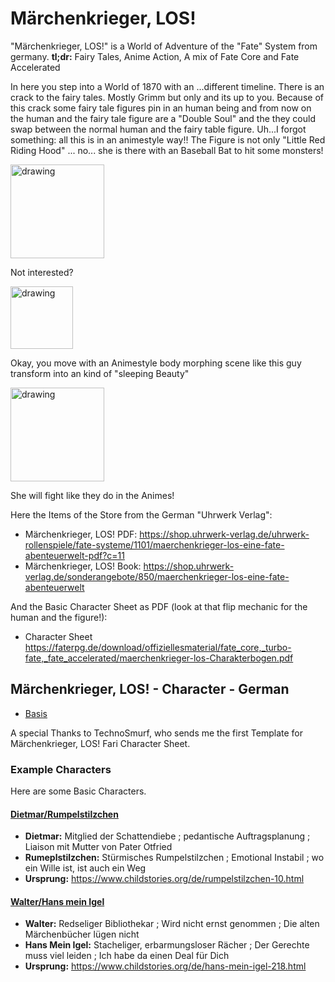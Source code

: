 # Märchenkrieger, LOS!

"Märchenkrieger, LOS!" is a World of Adventure of the "Fate" System from germany.
**tl;dr:** Fairy Tales, Anime Action, A mix of Fate Core and Fate Accelerated

In here you step into a World of 1870 with an ...different timeline.
There is an crack to the fairy tales. Mostly Grimm but only and its up to you.
Because of this crack some fairy tale figures pin in an human being and from now on the human and the fairy tale figure are a "Double Soul" and the they could swap between the normal human and the fairy table figure.
Uh...I forgot something: all this is in an animestyle way!! The Figure is not only "Little Red Riding Hood" ... no... she is there with an Baseball Bat to hit some monsters!

<img src="https://faterpg.de/wp-content/uploads/2019/02/rotk%C3%A4ppchen.jpg" alt="drawing" width="150"/>

Not interested?

<img src="https://faterpg.de/wp-content/uploads/2019/02/cheeb4.jpg" alt="drawing" width="100"/>

Okay, you move with an Animestyle body morphing scene like this guy transform into an kind of "sleeping Beauty"

<img src="https://faterpg.de/wp-content/uploads/2019/02/seite.jpg" alt="drawing" width="150"/>

She will fight like they do in the Animes!

Here the Items of the Store from the German "Uhrwerk Verlag":

- Märchenkrieger, LOS! PDF: <https://shop.uhrwerk-verlag.de/uhrwerk-rollenspiele/fate-systeme/1101/maerchenkrieger-los-eine-fate-abenteuerwelt-pdf?c=11>
- Märchenkrieger, LOS! Book: <https://shop.uhrwerk-verlag.de/sonderangebote/850/maerchenkrieger-los-eine-fate-abenteuerwelt>

And the Basic Character Sheet as PDF (look at that flip mechanic for the human and the figure!):

- Character Sheet <https://faterpg.de/download/offiziellesmaterial/fate_core,_turbo-fate,_fate_accelerated/maerchenkrieger-los-Charakterbogen.pdf>

## Märchenkrieger, LOS! - Character - German

- [Basis](/Characters/fari.Maerchenkrieger.Char.de-DE.Basis.json)

A special Thanks to TechnoSmurf, who sends me the first Template for Märchenkrieger, LOS! Fari Character Sheet.

### Example Characters

Here are some Basic Characters.

#### [Dietmar/Rumpelstilzchen](/Characters/fari.Maerchenkrieger.Char.de-DE.Dietmar_Rumpelstilzchen.json)

- **Dietmar:** Mitglied der Schattendiebe ; pedantische Auftragsplanung ; Liaison mit Mutter von Pater Otfried
- **Rumeplstilzchen:** Stürmisches Rumpelstilzchen ; Emotional Instabil ; wo ein Wille ist, ist auch ein Weg
- **Ursprung:** <https://www.childstories.org/de/rumpelstilzchen-10.html>

#### [Walter/Hans mein Igel](/Characters/fari.Maerchenkrieger.Char.de-DE.Walter_HansMeinIgel.json)

- **Walter:** Redseliger Bibliothekar ; Wird nicht ernst genommen ; Die alten Märchenbücher lügen nicht
- **Hans Mein Igel:** Stacheliger, erbarmungsloser Rächer ; Der Gerechte muss viel leiden ; Ich habe da einen Deal für Dich  
- **Ursprung:** <https://www.childstories.org/de/hans-mein-igel-218.html>
  
<!-- https://faterpg.de/weltenbandchallenge/maerchenkrieger-los/ -->
<!-- https://www.childstories.org/de/ -->

<!-- 
- **__:** Redseliger Bibliothekar ; Wird nicht ernst genommen ; Die alten Märchenbücher lügen nicht
- **__:** Stacheliger, erbarmungsloser Rächer ; Der Gerechte muss viel leiden ; Ich habe da einen Deal für Dich  
- **Ursprung:** <https://www.childstories.org/de/hans-mein-igel-218.html> -->
